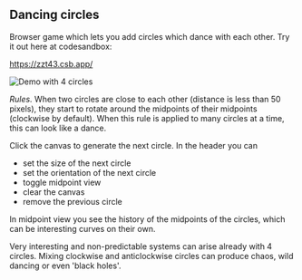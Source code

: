 ## Dancing circles

Browser game which lets you add circles which dance with each other. Try it out here at codesandbox:

https://zzt43.csb.app/

![Demo with 4 circles](docs/demo.gif)

_Rules._ When two circles are close to each other (distance is less than 50 pixels), they start to rotate around the midpoints of their midpoints (clockwise by default). When this rule is applied to many circles at a time, this can look like a dance.

Click the canvas to generate the next circle. In the header you can

-   set the size of the next circle
-   set the orientation of the next circle
-   toggle midpoint view
-   clear the canvas
-   remove the previous circle

In midpoint view you see the history of the midpoints of the circles, which can be interesting curves on their own.

Very interesting and non-predictable systems can arise already with 4 circles. Mixing clockwise and anticlockwise circles can produce chaos, wild dancing or even 'black holes'.
